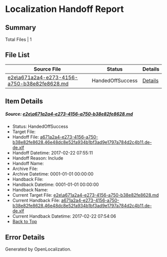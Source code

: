 # <a name='report-top'></a> Localization Handoff Report

## Summary
 Total Files | 1

## File List
 Source File | Status | Details 
 ----------- | ------ | ------- 
 [e2e\a671a2a4-e273-4156-a750-b38e82fe8628.md](https://github.com/OpenLocalizationTestOrg/ol-test4/blob/39f39cbef2683b01f30b1e33601db7ea68a8bdee/e2e/a671a2a4-e273-4156-a750-b38e82fe8628.md) | HandedOffSuccess | [Details](#3ea2e144c23fe576ff1fad73fcfa9a4a992f90671)

## Item Details
##### <a name='3ea2e144c23fe576ff1fad73fcfa9a4a992f90671'></a> Source: [e2e\a671a2a4-e273-4156-a750-b38e82fe8628.md](https://github.com/OpenLocalizationTestOrg/ol-test4/blob/39f39cbef2683b01f30b1e33601db7ea68a8bdee/e2e/a671a2a4-e273-4156-a750-b38e82fe8628.md)
* Status: HandedOffSuccess
* Target File: 
* Handoff File: [a671a2a4-e273-4156-a750-b38e82fe8628.46e48dc8e52fa934b1bf3ad9e1797a784d2c4b11.de-de.xlf](https://github.com/OpenLocalizationTestOrg/ol-test4-handoff/blob/12f37308a3ad0f06dcc51adc0174b305e7e39e44/ol-handoff/OpenLocalizationTestOrg/ol-test4-dede/xinjiang/ht/a671a2a4-e273-4156-a750-b38e82fe8628.46e48dc8e52fa934b1bf3ad9e1797a784d2c4b11.de-de.xlf)
* Handoff Datetime: 2017-02-22 07:55:11
* Handoff Reason: Include
* Handoff Name: 
* Archive File: 
* Archive Datetime: 0001-01-01 00:00:00
* Handback File: 
* Handback Datetime: 0001-01-01 00:00:00
* Handback Name: 
* Current Target File: [e2e\a671a2a4-e273-4156-a750-b38e82fe8628.md](https://github.com/OpenLocalizationTestOrg/ol-test4-dede/blob/0e3605b4ec631f941554c22588999664d0c9a0a4/e2e/a671a2a4-e273-4156-a750-b38e82fe8628.md)
* Current Handback File: [a671a2a4-e273-4156-a750-b38e82fe8628.46e48dc8e52fa934b1bf3ad9e1797a784d2c4b11.de-de.xlf](https://github.com/OpenLocalizationTestOrg/ol-test4-handback/blob/2b48c84ad0e5b95735beedfa3836ccf85dfe371c/ol-handback/OpenLocalizationTestOrg/ol-test4-dede/xinjiang/ht/a671a2a4-e273-4156-a750-b38e82fe8628.46e48dc8e52fa934b1bf3ad9e1797a784d2c4b11.de-de.xlf)
* Current Handback Datetime: 2017-02-22 07:54:06
* [Back to Top](#report-top)


## Error Details

Generated by OpenLocalization.
